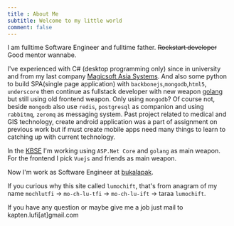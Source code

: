```yaml
---
title : About Me
subtitle: Welcome to my little world
comment: false
---
```


I am fulltime Software Engineer and fulltime father. ~~Rockstart developer~~ Good mentor wannabe.

I've experienced with C# (desktop programming only) since in university and from my last company [Magicsoft Asia Systems](http://magicsoft-asia.com). And also some python to build SPA(single page application) with `backbonejs`,`mongodb`,`html5`, `underscore` then continue as fullstack developer with new weapon [golang](http://golang.com) but still using old frontend weapon. Only using `mongodb`? Of course not, beside `mongodb` also use `redis`, `postgresql` as companion and using `rabbitmq`, `zeromq` as messaging system. Past project related to medical and GIS technology, create android application was a part of assignment on previous work but if must create mobile apps need many things to learn to catching up with current technology.

In the [KBSE](http://kbse.com.my) I'm working using `ASP.Net Core` and `golang` as main weapon. For the frontend I pick `Vuejs` and friends as main weapon.

Now I'm work as Software Engineer at [bukalapak](https://bukalapak.com).

If you curious why this site called `lumochift`, that's from anagram of my name `mochlutfi` -> `mo-ch-lu-tfi` -> `mo-ch-lu-ift` -> taraa `lumochift`.

If you have any question or maybe give me a job just mail to kapten.lufi[at]gmail.com
